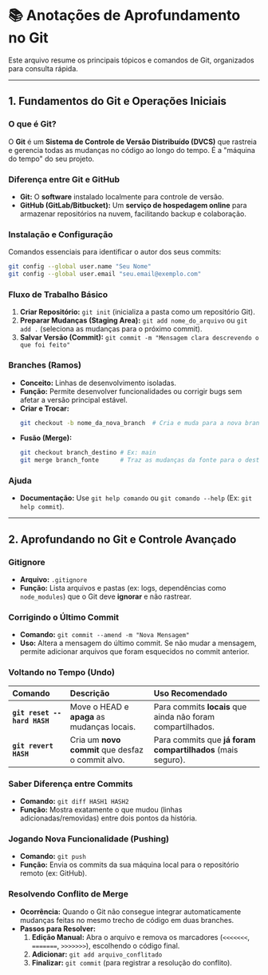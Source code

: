 # 📚 Anotações de Aprofundamento no Git

Este arquivo resume os principais tópicos e comandos de Git, organizados para consulta rápida.

---

## 1. Fundamentos do Git e Operações Iniciais

### O que é Git?
O **Git** é um **Sistema de Controle de Versão Distribuído (DVCS)** que rastreia e gerencia todas as mudanças no código ao longo do tempo. É a "máquina do tempo" do seu projeto.

### Diferença entre Git e GitHub
* **Git:** O **software** instalado localmente para controle de versão.
* **GitHub (GitLab/Bitbucket):** Um **serviço de hospedagem online** para armazenar repositórios na nuvem, facilitando backup e colaboração.

### Instalação e Configuração
Comandos essenciais para identificar o autor dos seus commits:
```bash
git config --global user.name "Seu Nome"
git config --global user.email "seu.email@exemplo.com"
```
### Fluxo de Trabalho Básico
1.  **Criar Repositório:** `git init` (inicializa a pasta como um repositório Git).
2.  **Preparar Mudanças (Staging Area):** `git add nome_do_arquivo` ou `git add .` (seleciona as mudanças para o próximo commit).
3.  **Salvar Versão (Commit):** `git commit -m "Mensagem clara descrevendo o que foi feito"`

### Branches (Ramos)
* **Conceito:** Linhas de desenvolvimento isoladas.
* **Função:** Permite desenvolver funcionalidades ou corrigir bugs sem afetar a versão principal estável.
* **Criar e Trocar:**
    ```bash
    git checkout -b nome_da_nova_branch  # Cria e muda para a nova branch
    ```
* **Fusão (Merge):**
    ```bash
    git checkout branch_destino # Ex: main
    git merge branch_fonte      # Traz as mudanças da fonte para o destino
    ```

### Ajuda
* **Documentação:** Use `git help comando` ou `git comando --help` (Ex: `git help commit`).

---

## 2. Aprofundando no Git e Controle Avançado

### Gitignore
* **Arquivo:** `.gitignore`
* **Função:** Lista arquivos e pastas (ex: logs, dependências como `node_modules`) que o Git deve **ignorar** e não rastrear.

### Corrigindo o Último Commit
* **Comando:** `git commit --amend -m "Nova Mensagem"`
* **Uso:** Altera a mensagem do último commit. Se não mudar a mensagem, permite adicionar arquivos que foram esquecidos no commit anterior.

### Voltando no Tempo (Undo)

| Comando | Descrição | Uso Recomendado |
| :--- | :--- | :--- |
| **`git reset --hard HASH`** | Move o HEAD e **apaga** as mudanças locais. | Para commits **locais** que ainda não foram compartilhados. |
| **`git revert HASH`** | Cria um **novo commit** que desfaz o commit alvo. | Para commits que **já foram compartilhados** (mais seguro). |

### Saber Diferença entre Commits
* **Comando:** `git diff HASH1 HASH2`
* **Função:** Mostra exatamente o que mudou (linhas adicionadas/removidas) entre dois pontos da história.

### Jogando Nova Funcionalidade (Pushing)
* **Comando:** `git push`
* **Função:** Envia os commits da sua máquina local para o repositório remoto (ex: GitHub).

### Resolvendo Conflito de Merge
* **Ocorrência:** Quando o Git não consegue integrar automaticamente mudanças feitas no mesmo trecho de código em duas branches.
* **Passos para Resolver:**
    1.  **Edição Manual:** Abra o arquivo e remova os marcadores (`<<<<<<<`, `=======`, `>>>>>>>`), escolhendo o código final.
    2.  **Adicionar:** `git add arquivo_conflitado`
    3.  **Finalizar:** `git commit` (para registrar a resolução do conflito).
